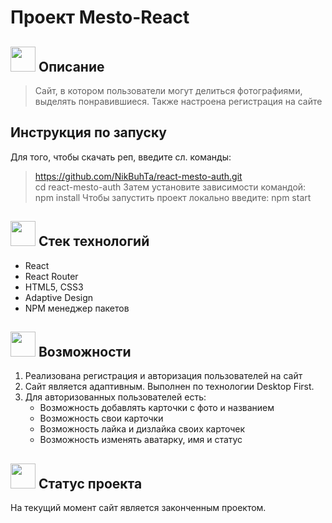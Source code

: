 # Проект Mesto-React

## <img src='https://www.svgrepo.com/show/450797/description.svg' height=40px weight=40px> Описание
> Сайт, в котором пользователи могут делиться фотографиями, <br> выделять понравившиеся. Также настроена регистрация на сайте

## Инструкция по запуску
Для того, чтобы скачать реп, введите сл. команды:
> https://github.com/NikBuhTa/react-mesto-auth.git <br> cd react-mesto-auth
Затем установите зависимости командой:
> npm install 
Чтобы запустить проект локально введите:
> npm start

## <img src='https://www.svgrepo.com/show/512428/list-1510.svg' height=40px weight=40px> Стек технологий
- React
- React Router
- HTML5, CSS3
- Adaptive Design
- NPM менеджер пакетов

## <img src='https://www.svgrepo.com/show/197658/handshake-deal.svg' height=40px weight=40px> Возможности  
1. Реализована регистрация и авторизация пользователей на сайт
2. Сайт является адаптивным. Выполнен по технологии Desktop First.
3. Для авторизованных пользователей есть:
     - Возможность добавлять карточки с фото и названием
     - Возможность свои карточки
     - Возможность лайка и дизлайка своих карточек
     - Возможность изменять аватарку, имя и статус

## <img  src='https://www.svgrepo.com/show/511148/square-check.svg' height=40px weight=40px> Статус проекта
На текущий момент сайт является законченным проектом.
